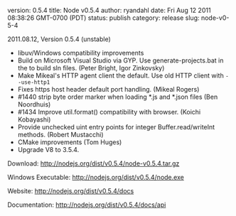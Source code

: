 version: 0.5.4
title: Node v0.5.4
author: ryandahl
date: Fri Aug 12 2011 08:38:26 GMT-0700 (PDT)
status: publish
category: release
slug: node-v0-5-4

2011.08.12, Version 0.5.4 (unstable)

<ul><li>libuv/Windows compatibility improvements

<li>Build on Microsoft Visual Studio via GYP. Use generate-projects.bat in the to build sln files. (Peter Bright, Igor Zinkovsky)

<li>Make Mikeal's HTTP agent client the default. Use old HTTP client with <code>--use-http1</code>

<li>Fixes https host header default port handling. (Mikeal Rogers)

<li>#1440 strip byte order marker when loading *.js and *.json files (Ben Noordhuis)

<li>#1434 Improve util.format() compatibility with browser. (Koichi Kobayashi)

<li>Provide unchecked uint entry points for integer Buffer.read/writeInt methods. (Robert Mustacchi)

<li>CMake improvements (Tom Huges)

<li>Upgrade V8 to 3.5.4.</ul>


Download: <a href="http://nodejs.org/dist/v0.5.4/node-v0.5.4.tar.gz">http://nodejs.org/dist/v0.5.4/node-v0.5.4.tar.gz</a>

Windows Executable: <a href="http://nodejs.org/dist/v0.5.4/node.exe">http://nodejs.org/dist/v0.5.4/node.exe</a>

Website: <a href="http://nodejs.org/dist/v0.5.4/docs">http://nodejs.org/dist/v0.5.4/docs</a>

Documentation: <a href="http://nodejs.org/dist/v0.5.4/docs/api">http://nodejs.org/dist/v0.5.4/docs/api</a>
